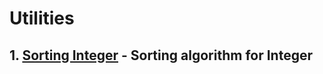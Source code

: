 # Utilities
## 1. [Sorting Integer](https://github.com/tulsiramr/sorting_algorithm_kotlin/blob/master/SortUtils.kt) - Sorting algorithm for Integer
